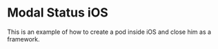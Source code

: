 # Modal Status iOS
This is an example of how to create a pod inside iOS and close him as a framework.


